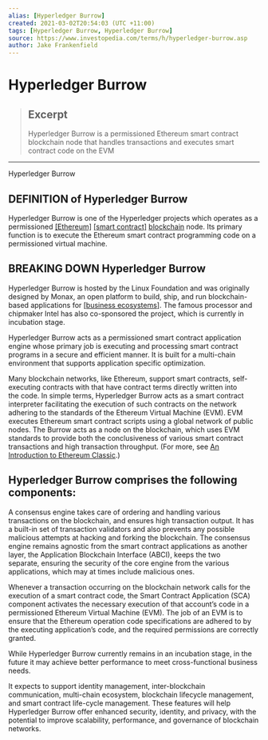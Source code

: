 ```yaml
---
alias: [Hyperledger Burrow]
created: 2021-03-02T20:54:03 (UTC +11:00)
tags: [Hyperledger Burrow, Hyperledger Burrow]
source: https://www.investopedia.com/terms/h/hyperledger-burrow.asp
author: Jake Frankenfield
---
```


# Hyperledger Burrow

> ## Excerpt
> Hyperledger Burrow is a permissioned Ethereum smart contract blockchain node that handles transactions and executes smart contract code on the EVM

---

Hyperledger Burrow
## DEFINITION of Hyperledger Burrow

Hyperledger Burrow is one of the Hyperledger projects which operates as a permissioned [[Ethereum]](https://www.investopedia.com/terms/e/ethereum.asp) [[smart contract]](https://www.investopedia.com/terms/s/smart-contracts.asp) [blockchain](https://www.investopedia.com/terms/b/blockchain.asp) node. Its primary function is to execute the Ethereum smart contract programming code on a permissioned virtual machine.

## BREAKING DOWN Hyperledger Burrow

Hyperledger Burrow is hosted by the Linux Foundation and was originally designed by Monax, an open platform to build, ship, and run blockchain-based applications for [[business ecosystems]](https://www.investopedia.com/terms/b/business-ecosystem.asp). The famous processor and chipmaker Intel has also co-sponsored the project, which is currently in incubation stage.

Hyperledger Burrow acts as a permissioned smart contract application engine whose primary job is executing and processing smart contract programs in a secure and efficient manner. It is built for a multi-chain environment that supports application specific optimization.

Many blockchain networks, like Ethereum, support smart contracts, self-executing contracts with that have contract terms directly written into the code. In simple terms, Hyperledger Burrow acts as a smart contract interpreter facilitating the execution of such contracts on the network adhering to the standards of the Ethereum Virtual Machine (EVM). EVM executes Ethereum smart contract scripts using a global network of public nodes. The Burrow acts as a node on the blockchain, which uses EVM standards to provide both the conclusiveness of various smart contract transactions and high transaction throughput. (For more, see [An Introduction to Ethereum Classic](https://www.investopedia.com/terms/e/ethereum-classic.asp).)

## Hyperledger Burrow comprises the following components:

A consensus engine takes care of ordering and handling various transactions on the blockchain, and ensures high transaction output. It has a built-in set of transaction validators and also prevents any possible malicious attempts at hacking and forking the blockchain. The consensus engine remains agnostic from the smart contract applications as another layer, the Application Blockchain Interface (ABCI), keeps the two separate, ensuring the security of the core engine from the various applications, which may at times include malicious ones.

Whenever a transaction occurring on the blockchain network calls for the execution of a smart contract code, the Smart Contract Application (SCA) component activates the necessary execution of that account’s code in a permissioned Ethereum Virtual Machine (EVM). The job of an EVM is to ensure that the Ethereum operation code specifications are adhered to by the executing application’s code, and the required permissions are correctly granted.

While Hyperledger Burrow currently remains in an incubation stage, in the future it may achieve better performance to meet cross-functional business needs.

It expects to support identity management, inter-blockchain communication, multi-chain ecosystem, blockchain lifecycle management, and smart contract life-cycle management. These features will help Hyperledger Burrow offer enhanced security, identity, and privacy, with the potential to improve scalability, performance, and governance of blockchain networks.

